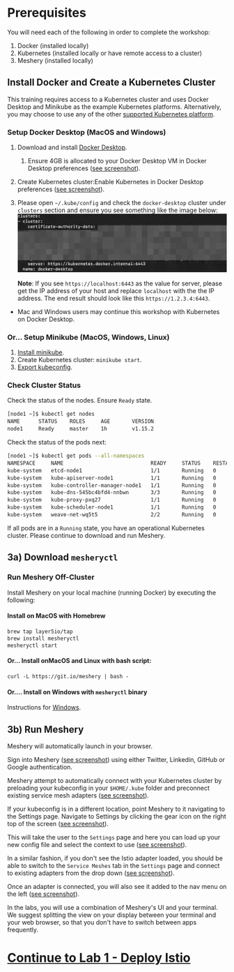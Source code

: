 # Prerequisites
You will need each of the following in order to complete the workshop:

1. Docker (installed locally)
1. Kubernetes (installed locally or have remote access to a cluster)
1. Meshery (installed locally)

## Install Docker and Create a Kubernetes Cluster<a name="1"></a>

This training requires access to a Kubernetes cluster and uses Docker Desktop and Minikube as the example Kubernetes platforms. Alternatively, you may choose to use any of the other [supported Kubernetes platform](https://meshery.layer5.io/docs/installation/platforms).

### Setup Docker Desktop (MacOS and Windows)

1. Download and install [Docker Desktop](https://www.docker.com/products/docker-desktop).
   1. Ensure 4GB is allocated to your Docker Desktop VM in Docker Desktop preferences ([see screenshot](https://raw.githubusercontent.com/leecalcote/istio-service-mesh-workshop/feature/blend-in-meshery/prereq/img/docker-desktop-memory.png)).
1. Create Kubernetes cluster:Enable Kubernetes in Docker Desktop preferences ([see screenshot](https://raw.githubusercontent.com/leecalcote/istio-service-mesh-workshop/feature/blend-in-meshery/prereq/img/docker-desktop-kube.png)).
1. Please open `~/.kube/config` and check the `docker-desktop` cluster under `clusters` section and ensure you see something like the image below:
  ![](img/docker-desktop-config.png)

    __Note__: If you see `https://localhost:6443` as the value for server, please get the IP address of your host and replace `localhost` with the the IP address. The end result should look like this `https://1.2.3.4:6443`.

- Mac and Windows users may continue this workshop with Kubernetes on Docker Desktop.


### Or... Setup Minikube (MacOS, Windows, Linux)
1. [Install minikube](https://minikube.sigs.k8s.io).
1. Create Kubernetes cluster: `minikube start`.
1. [Export kubeconfig](https://meshery.layer5.io/docs/installation/minikube).

### Check Cluster Status
Check the status of the nodes. Ensure `Ready` state.
```sh
[node1 ~]$ kubectl get nodes
NAME      STATUS    ROLES     AGE       VERSION
node1     Ready     master    1h        v1.15.2
```

Check the status of the pods next:
```sh
[node1 ~]$ kubectl get pods --all-namespaces
NAMESPACE     NAME                            READY     STATUS    RESTARTS   AGE
kube-system   etcd-node1                      1/1       Running   0          1h
kube-system   kube-apiserver-node1            1/1       Running   0          1h
kube-system   kube-controller-manager-node1   1/1       Running   0          1h
kube-system   kube-dns-545bc4bfd4-nnbwn       3/3       Running   0          1h
kube-system   kube-proxy-pxq27                1/1       Running   0          1h
kube-system   kube-scheduler-node1            1/1       Running   0          1h
kube-system   weave-net-wq5t5                 2/2       Running   0          2m
```

If all pods are in a `Running` state, you have an operational Kubernetes cluster. Please continue to download and run Meshery. 

## 3a) Download `mesheryctl`<a name="3"></a>

### Run Meshery Off-Cluster
Install Meshery on your local machine (running Docker) by executing the following:

#### Install on MacOS with Homebrew
```
brew tap layer5io/tap
brew install mesheryctl
mesheryctl start
```

#### Or... Install onMacOS and Linux with bash script: 

```
curl -L https://git.io/meshery | bash -  
```

#### Or.... Install on Windows with `mesheryctl` binary

Instructions for [Windows](https://meshery.layer5.io/docs/installation#using-docker-on-windows).

## 3b) Run Meshery

Meshery will automatically launch in your browser.

Sign into Meshery ([see screenshot](https://raw.githubusercontent.com/leecalcote/istio-service-mesh-workshop/feature/blend-in-meshery/prereq/img/sign-into-meshery.png)) using either Twitter, Linkedin, GitHub or Google authentication.

Meshery attempt to automatically connect with your Kubernetes cluster by preloading your kubeconfig in your `$HOME/.kube` folder and preconnect existing service mesh adapters ([see screenshot](https://raw.githubusercontent.com/leecalcote/istio-service-mesh-workshop/feature/blend-in-meshery/prereq/img/meshery_landing_page.png)).

If your kubeconfig is in a different location, point Meshery to it navigating to the Settings page. Navigate to Settings by clicking the gear icon on the right top of the screen ([see screenshot](https://raw.githubusercontent.com/leecalcote/istio-service-mesh-workshop/feature/blend-in-meshery/prereq/img/meshery_landing_page_settings_icon.png)). 

This will take the user to the `Settings` page and here you can load up your new config file and select the context to use ([see screenshot](https://raw.githubusercontent.com/leecalcote/istio-service-mesh-workshop/feature/blend-in-meshery/prereq/img/meshery_settings_page.png)).

In a similar fashion, if you don't see the Istio adapter loaded, you should be able to switch to the `Service Meshes` tab in the `Settings` page and connect to existing adapters from the drop down ([see screenshot](https://raw.githubusercontent.com/leecalcote/istio-service-mesh-workshop/feature/blend-in-meshery/prereq/img/meshery_settings_page-service-meshes.png)).

Once an adapter is connected, you will also see it added to the nav menu on the left ([see screenshot](https://github.com/leecalcote/istio-service-mesh-workshop/raw/feature/blend-in-meshery/prereq/img/meshery_settings_page-service_meshes_with_menu.png)).


In the labs, you will use a combination of Meshery's UI and your terminal. We suggest splitting the view on your display between your terminal and your web browser, so that you don't have to switch between apps frequently.

<!-- ### <span style="color:gray">Alternatively - Run Meshery In-Cluster</span>
 
<p style="color:gray">
Or to install on Kubernetes by cloning the Meshery repo:</p>

 ```
 $ git clone https://github.com/layer5io/meshery.git; cd meshery        
 $ kubectl create ns meshery
 $ kubectl -n meshery apply -f deployment_yamls/k8s
``` -->

# [Continue to Lab 1 - Deploy Istio](../lab-1/README.md)

